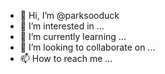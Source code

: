 - 👋 Hi, I’m @parksooduck
- 👀 I’m interested in ...
- 🌱 I’m currently learning ...
- 💞️ I’m looking to collaborate on ...
- 📫 How to reach me ...

<!---
parksooduck/parksooduck is a ✨ special ✨ repository because its `README.md` (this file) appears on your GitHub profile.
You can click the Preview link to take a look at your changes.
--->
